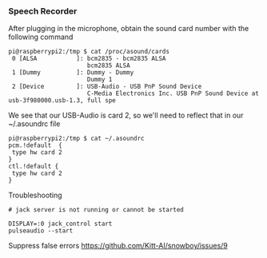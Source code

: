 ### Speech Recorder
After plugging in the microphone, obtain the sound card number with the following command
```
pi@raspberrypi2:/tmp $ cat /proc/asound/cards 
 0 [ALSA           ]: bcm2835 - bcm2835 ALSA
                      bcm2835 ALSA
 1 [Dummy          ]: Dummy - Dummy
                      Dummy 1
 2 [Device         ]: USB-Audio - USB PnP Sound Device
                      C-Media Electronics Inc. USB PnP Sound Device at usb-3f980000.usb-1.3, full spe
```

We see that our USB-Audio is card 2, so we'll need to reflect that in our ~/.asoundrc file
```
pi@raspberrypi2:/tmp $ cat ~/.asoundrc
pcm.!default  {
 type hw card 2
}
ctl.!default {
 type hw card 2
}
```


Troubleshooting
```
# jack server is not running or cannot be started

DISPLAY=:0 jack_control start
pulseaudio --start
```

Suppress false errors
https://github.com/Kitt-AI/snowboy/issues/9


